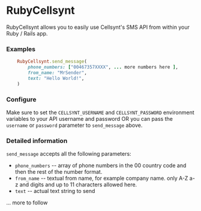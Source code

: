 # RubyCellsynt

RubyCellsynt allows you to easily use Cellsynt's SMS API from within your Ruby / Rails app.

### Examples

```ruby
    RubyCellsynt.send_message(
        phone_numbers: ["00467357XXXX", ... more numbers here ],
        from_name: "MrSender",
        text: "Hello World!",
    )
```

### Configure

Make sure to set the ```CELLSYNT_USERNAME``` and ```CELLSYNT_PASSWORD``` environment variables to your API username and password OR you can pass the ```username``` or ```password``` parameter to ```send_message``` above.

### Detailed information

```send_message``` accepts all the following parameters:

* ```phone_numbers``` -- array of phone numbers in the 00 country code and then the rest of the number format.
* ```from_name``` -- textual from name, for example company name. only A-Z a-z and digits and up to 11 characters allowed here.
* ```text``` -- actual text string to send

... more to follow
